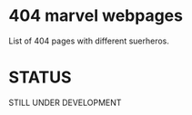 # 404 marvel webpages 

List of 404 pages with different suerheros.

# STATUS
 STILL UNDER DEVELOPMENT
